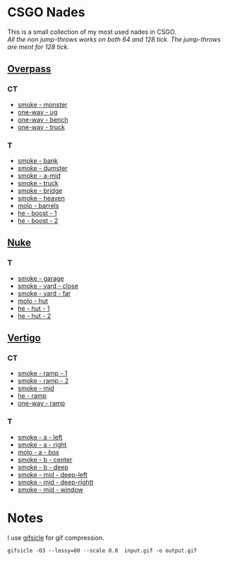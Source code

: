 # CSGO Nades

This is a small collection of my most used nades in CSGO.  
_All the non jump-throws works on both 64 and 128 tick. The jump-throws are ment for 128 tick._

## [Overpass](./overpass)

### CT

- [smoke - monster](./overpass/ct-smoke-b-monster.gif)
- [one-way - ug](./overpass/ct-1way-ug.gif)
- [one-way - bench](./overpass/ct-1way-bench.gif)
- [one-way - truck](./overpass/ct-1way-truck.gif)

### T

- [smoke - bank](./overpass/t-smoke-a-bank.gif)
- [smoke - dumster](./overpass/t-smoke-a-dumster.gif)
- [smoke - a-mid](./overpass/t-smoke-a-mid.gif)
- [smoke - truck](./overpass/t-smoke-a-truck.gif)
- [smoke - bridge](./overpass/t-smoke-b-bridge.gif)
- [smoke - heaven](./overpass/t-smoke-b-heaven.gif)
- [molo - barrels](./overpass/t-molo-b-barrels.gif)
- [he - boost - 1](./overpass/t-he-b-boost-1.gif)
- [he - boost - 2](./overpass/t-he-b-boost-2.gif)

## [Nuke](./nuke)

### T

- [smoke - garage](./nuke/t-smoke-garage.gif)
- [smoke - yard - close](./nuke/t-smoke-yard-close.gif)
- [smoke - yard - far](./nuke/t-smoke-yard-far.gif)
- [molo - hut](./nuke/t-molo-hut.gif)
- [he - hut - 1](./nuke/t-he-hut-1.gif)
- [he - hut - 2](./nuke/t-he-hut-2.gif)

## [Vertigo](./vertigo)

### CT

- [smoke - ramp - 1](./vertigo/ct-ramp-smoke-1.gif)
- [smoke - ramp - 2](./vertigo/ct-ramp-smoke-2.gif)
- [smoke - mid](./vertigo/ct-smoke-mid.gif)
- [he - ramp](./vertigo/ct-he-ramp.gif)
- [one-way - ramp](./vertigo/ct-1way-ramp.gif)

### T

- [smoke - a - left](./vertigo/t-smoke-a-left.gif)
- [smoke - a - right](./vertigo/t-smoke-a-right.gif)
- [molo - a - box](./vertigo/t-molo-a-box.gif)
- [smoke - b - center](./vertigo/t-smoke-b-center.gif)
- [smoke - b - deep](./vertigo/t-smoke-b-deep.gif)
- [smoke - mid - deep-left](./vertigo/t-smoke-mid-ct.gif)
- [smoke - mid - deep-rightt](./vertigo/t-smoke-mid-right.gif)
- [smoke - mid - window](./vertigo/t-smoke-mid-window.gif)

# Notes

I use [gifsicle](https://www.lcdf.org/gifsicle/) for gif compression.

```
gifsicle -O3 --lossy=80 --scale 0.8  input.gif -o output.gif
```
